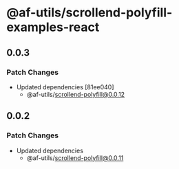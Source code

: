 # @af-utils/scrollend-polyfill-examples-react

## 0.0.3

### Patch Changes

- Updated dependencies [81ee040]
  - @af-utils/scrollend-polyfill@0.0.12

## 0.0.2

### Patch Changes

- Updated dependencies
  - @af-utils/scrollend-polyfill@0.0.11
